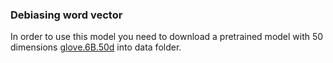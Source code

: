 ### Debiasing word vector

In order to use this model you need to download a pretrained model with 50 dimensions [glove.6B.50d](http://nlp.stanford.edu/data/glove.6B.zip) into data folder.


